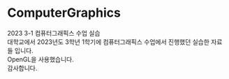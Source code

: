 # ComputerGraphics
2023 3-1 컴퓨터그래픽스 수업 실습 </br>
대학교에서 2023년도 3학년 1학기에 컴퓨터그래픽스 수업에서 진행했던 실습한 자료들 입니다. </br>
OpenGL을 사용했습니다. </br>
감사합니다.
